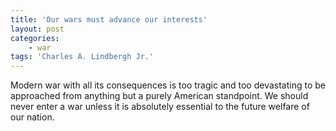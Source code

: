 ```yaml
---
title: 'Our wars must advance our interests'
layout: post
categories:
    - war
tags: 'Charles A. Lindbergh Jr.'
---
```


Modern war with all its consequences is too tragic and too devastating to be approached from anything but a purely American standpoint. We should never enter a war unless it is absolutely essential to the future welfare of our nation.